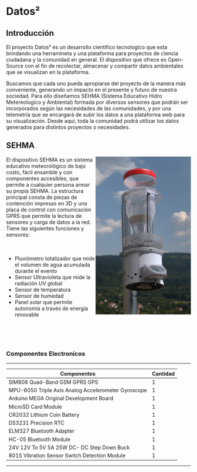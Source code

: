 
# Datos²

## Introducción

El proyecto Datos² es un desarrollo cientifico tecnologico que esta brindando una herramineta y una plataforma para proyectos de ciencia ciudadana y la comunidad en general. El dispositivo que ofrece es Open-Source con el fin de recolectar, almacenar y compartir datos ambientales que se visualizan en la plataforma.

Buscamos que cada uno pueda apropiarse del proyecto de la manera más conveniente, generando un impacto en el presente y futuro de nuestra sociedad. Para ello diseñamos SEHMA (Sistema Educativo Hidro Metereologico y Ambiental) formada por diversos sensores que podrán ser incorporados según las necesidades de las comunidades, y por una telemetría que se encargará de subir los datos a una plataforma web para su visualización. Desde aquí, toda la comunidad podrá utilizar los datos generados para distintos proyectos o necesidades.


## SEHMA

<img align="right" width="260" height="430" src="https://github.com/ProyectoDatos2/Datos2/blob/main/Imagenes/Foto%20SEHMA.png">

El dispositivo SEHMA es un sistema educativo meteorológico de bajo costo, fácil ensamble y con componentes accesibles, que permite a cualquier persona armar su propia SEHMA. La estructura principal consta de piezas de contención impresas en 3D y una placa de control con comunicación GPRS que permite la lectura de sensores y carga de datos a la red. 
Tiene las siguientes funciones y sensores:
<br />
<br />
<br />
- Pluviómetro totalizador que mide el volumen de agua acumulada durante el evento
- Sensor Ultravioleta que mide la radiación UV global
-  Sensor de temperatura
- Sensor de humedad
- Panel solar que permite autonomía a través de energía renovable
<br />
<br />
<br />

### Componentes Electronicos

---
| Componentes                                         | Cantidad |
| --------------------------------------------------- | ------   |
| SIM808 Quad-Band GSM GPRS GPS                       | 1        |
| MPU-6050 Triple Axis Analog Accelerometer Gyroscope | 1        |
| Arduino MEGA Original Development Board             | 1        |
| MicroSD Card Module                                 | 1        |
| CR2032 Lithium Coin Battery                         | 1        |
| DS3231 Precision RTC                                | 1        |
| ELM327 Bluetooth Adapter                            | 1        |
| HC-05 Bluetooth Module                              | 1        |
| 24V 12V To 5V 5A 25W DC- DC Step Down Buck          | 1        |
| 801S Vibration Sensor Switch Detection Module       | 1        |
---
